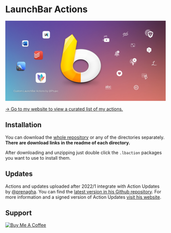 # LaunchBar Actions

<img src="header.jpg" width="640"/> 

[→ Go to my website to view a curated list of my actions.](https://ptujec.github.io/launchbar.html)

## Installation
You can download the [whole repository](https://github.com/Ptujec/LaunchBar/archive/refs/heads/master.zip) or any of the directories separately. **There are download links in the readme of each directory.**  

After downloading and unzipping just double click the `.lbaction` packages you want to use to install them.  

## Updates

Actions and updates uploaded after 2022/1 integrate with Action Updates by [@prenagha](https://github.com/prenagha). You can find the [latest version in his Github repository](https://github.com/prenagha/launchbar). For more information and a signed version of Action Updates [visit his website](https://renaghan.com/launchbar/action-updates/).

## Support

<a href="https://www.buymeacoffee.com/ptujec" target="_blank"><img src="https://cdn.buymeacoffee.com/buttons/v2/default-yellow.png" alt="Buy Me A Coffee" style="height: 60px !important;width: 217px !important;" ></a>
